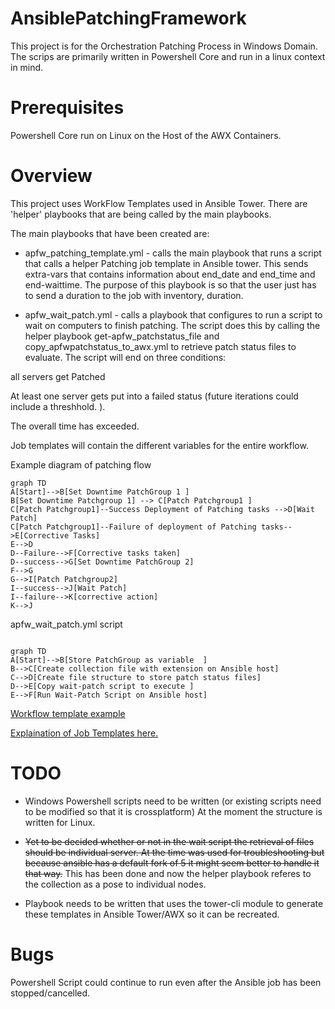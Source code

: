 # AnsiblePatchingFramework

This project is for the Orchestration Patching Process in Windows Domain. The scrips are primarily written in Powershell Core and run in a linux context in mind.

# Prerequisites
Powershell Core run on Linux on the Host of the AWX Containers.

# Overview 
This project uses WorkFlow Templates used in Ansible Tower. 
There are 'helper' playbooks that are being called by the main playbooks.

The main playbooks that have been created are:

* apfw_patching_template.yml - calls the main playbook that runs a script that   calls a helper Patching job template in Ansible tower. This sends extra-vars that contains information about end_date and end_time and end-waittime. The purpose of this playbook is so that  the user just has to send a duration to the job with inventory, duration.

* apfw_wait_patch.yml - calls a playbook that configures to run a script to wait on computers  to finish  patching. The script does this by calling the helper playbook get-apfw_patchstatus_file and copy_apfwpatchstatus_to_awx.yml to retrieve patch status files to evaluate. The script will end on three conditions:
  
all servers get Patched

At least one server gets put into a failed status (future iterations could include a threshhold. ).

The overall time has exceeded.

Job templates will contain the different variables for the entire workflow.

Example diagram of patching flow
```mermaid
graph TD
A[Start]-->B[Set Downtime PatchGroup 1 ]
B[Set Downtime Patchgroup 1] --> C[Patch Patchgroup1 ]
C[Patch Patchgroup1]--Success Deployment of Patching tasks -->D[Wait Patch]
C[Patch Patchgroup1]--Failure of deployment of Patching tasks-->E[Corrective Tasks]
E-->D
D--Failure-->F[Corrective tasks taken]
D--success-->G[Set Downtime PatchGroup 2]
F-->G
G-->I[Patch Patchgroup2]
I--success-->J[Wait Patch]
I--failure-->K[corrective action]
K-->J
```

apfw_wait_patch.yml script
```mermaid

graph TD
A[Start]-->B[Store PatchGroup as variable  ]
B-->C[Create collection file with extension on Ansible host]
C-->D[Create file structure to store patch status files]
D-->E[Copy wait-patch script to execute ]
E-->F[Run Wait-Patch Script on Ansible host] 
```
[Workflow template example](../example_workflow_template.md)

[Explaination of Job Templates here.](../job_template.md)

# TODO
* Windows Powershell scripts need to be written (or existing scripts need to be modified so that it is crossplatform) At the moment the structure is written for Linux.

* ~~Yet to be decided whether or not in the wait script the retrieval of files should be individual server. At the time was used for troubleshooting but because ansible has a default fork of 5 it might seem better to handle it that way.~~ This has been done and now the helper playbook referes to the collection as a pose to individual nodes. 
  
* Playbook needs to be written that uses the  tower-cli module to generate these templates in Ansible Tower/AWX so it  can be recreated.

# Bugs
 Powershell Script could continue to run even after the Ansible job has been stopped/cancelled.